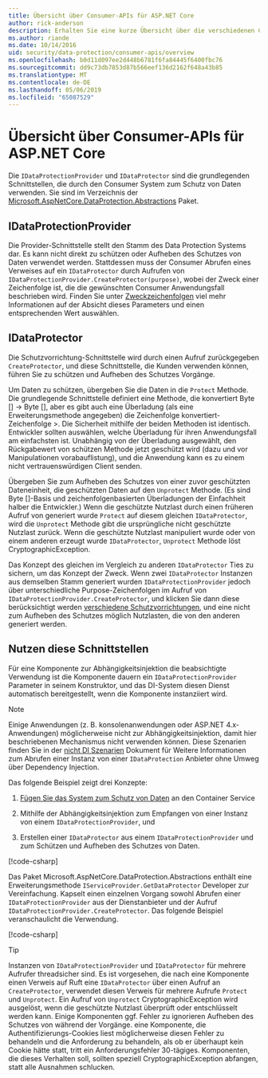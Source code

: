 ```yaml
---
title: Übersicht über Consumer-APIs für ASP.NET Core
author: rick-anderson
description: Erhalten Sie eine kurze Übersicht über die verschiedenen Consumer-APIs, die innerhalb der ASP.NET Core-Data-Protection-Bibliothek zur Verfügung.
ms.author: riande
ms.date: 10/14/2016
uid: security/data-protection/consumer-apis/overview
ms.openlocfilehash: b0d11d097ee2d448b6781f6fa84445f6400fbc76
ms.sourcegitcommit: dd9c73db7853d87b566eef136d2162f648a43b85
ms.translationtype: MT
ms.contentlocale: de-DE
ms.lasthandoff: 05/06/2019
ms.locfileid: "65087529"
---
```

# <a name="consumer-apis-overview-for-aspnet-core"></a>Übersicht über Consumer-APIs für ASP.NET Core

Die `IDataProtectionProvider` und `IDataProtector` sind die grundlegenden Schnittstellen, die durch den Consumer System zum Schutz von Daten verwenden. Sie sind im Verzeichnis der [Microsoft.AspNetCore.DataProtection.Abstractions](https://www.nuget.org/packages/Microsoft.AspNetCore.DataProtection.Abstractions/) Paket.

## <a name="idataprotectionprovider"></a>IDataProtectionProvider

Die Provider-Schnittstelle stellt den Stamm des Data Protection Systems dar. Es kann nicht direkt zu schützen oder Aufheben des Schutzes von Daten verwendet werden. Stattdessen muss der Consumer Abrufen eines Verweises auf ein `IDataProtector` durch Aufrufen von `IDataProtectionProvider.CreateProtector(purpose)`, wobei der Zweck einer Zeichenfolge ist, die die gewünschten Consumer Anwendungsfall beschrieben wird. Finden Sie unter [Zweckzeichenfolgen](xref:security/data-protection/consumer-apis/purpose-strings) viel mehr Informationen auf der Absicht dieses Parameters und einen entsprechenden Wert auswählen.

## <a name="idataprotector"></a>IDataProtector

Die Schutzvorrichtung-Schnittstelle wird durch einen Aufruf zurückgegeben `CreateProtector`, und diese Schnittstelle, die Kunden verwenden können, führen Sie zu schützen und Aufheben des Schutzes Vorgänge.

Um Daten zu schützen, übergeben Sie die Daten in die `Protect` Methode. Die grundlegende Schnittstelle definiert eine Methode, die konvertiert Byte [] -> Byte [], aber es gibt auch eine Überladung (als eine Erweiterungsmethode angegeben) die Zeichenfolge konvertiert-Zeichenfolge >. Die Sicherheit mithilfe der beiden Methoden ist identisch. Entwickler sollten auswählen, welche Überladung für ihren Anwendungsfall am einfachsten ist. Unabhängig von der Überladung ausgewählt, den Rückgabewert von schützen Methode jetzt geschützt wird (dazu und vor Manipulationen vorabauflistung), und die Anwendung kann es zu einem nicht vertrauenswürdigen Client senden.

Übergeben Sie zum Aufheben des Schutzes von einer zuvor geschützten Dateneinheit, die geschützten Daten auf den `Unprotect` Methode. (Es sind Byte []-Basis und zeichenfolgenbasierten Überladungen der Einfachheit halber die Entwickler.) Wenn die geschützte Nutzlast durch einen früheren Aufruf von generiert wurde `Protect` auf diesem gleichen `IDataProtector`, wird die `Unprotect` Methode gibt die ursprüngliche nicht geschützte Nutzlast zurück. Wenn die geschützte Nutzlast manipuliert wurde oder von einem anderen erzeugt wurde `IDataProtector`, `Unprotect` Methode löst CryptographicException.

Das Konzept des gleichen im Vergleich zu anderen `IDataProtector` Ties zu sichern, um das Konzept der Zweck. Wenn zwei `IDataProtector` Instanzen aus demselben Stamm generiert wurden `IDataProtectionProvider` jedoch über unterschiedliche Purpose-Zeichenfolgen im Aufruf von `IDataProtectionProvider.CreateProtector`, und klicken Sie dann diese berücksichtigt werden [verschiedene Schutzvorrichtungen](xref:security/data-protection/consumer-apis/purpose-strings), und eine nicht zum Aufheben des Schutzes möglich Nutzlasten, die von den anderen generiert werden.

## <a name="consuming-these-interfaces"></a>Nutzen diese Schnittstellen

Für eine Komponente zur Abhängigkeitsinjektion die beabsichtigte Verwendung ist die Komponente dauern ein `IDataProtectionProvider` Parameter in seinem Konstruktor, und das DI-System diesen Dienst automatisch bereitgestellt, wenn die Komponente instanziiert wird.

> [!NOTE]
> Einige Anwendungen (z. B. konsolenanwendungen oder ASP.NET 4.x-Anwendungen) möglicherweise nicht zur Abhängigkeitsinjektion, damit hier beschriebenen Mechanismus nicht verwenden können. Diese Szenarien finden Sie in der [nicht DI Szenarien](xref:security/data-protection/configuration/non-di-scenarios) Dokument für Weitere Informationen zum Abrufen einer Instanz von einer `IDataProtection` Anbieter ohne Umweg über Dependency Injection.

Das folgende Beispiel zeigt drei Konzepte:

1. [Fügen Sie das System zum Schutz von Daten](xref:security/data-protection/configuration/overview) an den Container Service

2. Mithilfe der Abhängigkeitsinjektion zum Empfangen von einer Instanz von einem `IDataProtectionProvider`, und

3. Erstellen einer `IDataProtector` aus einem `IDataProtectionProvider` und zum Schützen und Aufheben des Schutzes von Daten.

[!code-csharp[](../using-data-protection/samples/protectunprotect.cs?highlight=26,34,35,36,37,38,39,40)]

Das Paket Microsoft.AspNetCore.DataProtection.Abstractions enthält eine Erweiterungsmethode `IServiceProvider.GetDataProtector` Developer zur Vereinfachung. Kapselt einen einzelnen Vorgang sowohl Abrufen einer `IDataProtectionProvider` aus der Dienstanbieter und der Aufruf `IDataProtectionProvider.CreateProtector`. Das folgende Beispiel veranschaulicht die Verwendung.

[!code-csharp[](./overview/samples/getdataprotector.cs?highlight=15)]

>[!TIP]
> Instanzen von `IDataProtectionProvider` und `IDataProtector` für mehrere Aufrufer threadsicher sind. Es ist vorgesehen, die nach eine Komponente einen Verweis auf Ruft eine `IDataProtector` über einen Aufruf an `CreateProtector`, verwendet diesen Verweis für mehrere Aufrufe `Protect` und `Unprotect`. Ein Aufruf von `Unprotect` CryptographicException wird ausgelöst, wenn die geschützte Nutzlast überprüft oder entschlüsselt werden kann. Einige Komponenten ggf. Fehler zu ignorieren Aufheben des Schutzes von während der Vorgänge. eine Komponente, die Authentifizierungs-Cookies liest möglicherweise diesen Fehler zu behandeln und die Anforderung zu behandeln, als ob er überhaupt kein Cookie hätte statt, tritt ein Anforderungsfehler 30-tägiges. Komponenten, die dieses Verhalten soll, sollten speziell CryptographicException abfangen, statt alle Ausnahmen schlucken.
